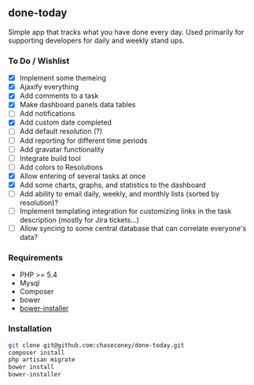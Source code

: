 ## done-today

Simple app that tracks what you have done every day. Used primarily for supporting developers for daily and weekly stand ups.

### To Do / Wishlist
- [x] Implement some themeing
- [x] Ajaxify everything
- [x] Add comments to a task
- [x] Make dashboard panels data tables
- [ ] Add notifications
- [x] Add custom date completed
- [ ] Add default resolution (?)
- [ ] Add reporting for different time periods
- [ ] Add gravatar functionality
- [ ] Integrate build tool
- [ ] Add colors to Resolutions
- [x] Allow entering of several tasks at once
- [x] Add some charts, graphs, and statistics to the dashboard
- [ ] Add ability to email daily, weekly, and monthly lists (sorted by resolution)?
- [ ] Implement templating integration for customizing links in the task description (mostly for Jira tickets...)
- [ ] Allow syncing to some central database that can correlate everyone's data?

### Requirements
* PHP >= 5.4
* Mysql
* Composer
* bower
* [bower-installer](https://www.npmjs.org/package/bower-installer)

### Installation

```bash
git clone git@github.com:chaseconey/done-today.git
composer install
php artisan migrate
bower install
bower-installer
```
